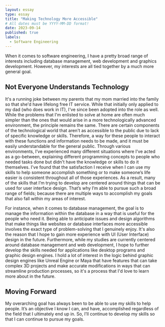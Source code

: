 ```yaml
---
layout: essay
type: essay
title: "Making Technology More Accessible"
# All dates must be YYYY-MM-DD format!
date: 2023-09-14
published: true
labels:
  - Software Engineering
---
```


When it comes to software engineering, I have a pretty broad range of interests including database management, web development and graphics development. However, my interests are all tied together by a much more general goal.

## Not Everyone Understands Technology

It's a running joke between my parents that my mom married into the family so that she'd have lifelong free IT service. While that initially only applied to my dad (who does work in IT), I've since been adopted into the role as well. While the problems that I'm enlisted to solve at home are often much simpler than the ones that would arise in a more technologically advanced environment, the principle remains the same. There are certain components of the technological world that aren't as accessible to the public due to lack of specific knowledge or skills. Therefore, a way for these people to interact with these functions and information needs to be made, and it must be easily understandable for the general public. Through various environments, I’ve experienced many different situations where I've acted as a go-between, explaining different programming concepts to people who needed tasks done but didn't have the knowledge or skills to do it themselves. I've found that the satisfaction I receive when I can use my skills to help someone accomplish something or to make someone’s life easier is consistent throughout all of those experiences. As a result, many of the skills that I’m trying to develop are centered around things that can be used for user interface design. That’s why I’m able to pursue such a broad range of fields; because there are multiple ways to accomplish my goals that also fall within my areas of interest.

For instance, when it comes to database management, the goal is to manage the information within the database in a way that is useful for the people who need it. Being able to anticipate issues and design algorithms that make things like websites or database interfaces more accessible involves the exact type of problem-solving that I genuinely enjoy. It's also the reason that I hope to gain more experience with UI (User Interface) design in the future. Furthermore, while my studies are currently centered around database management and web development, I hope to further develop the skills needed for applications like desktop programs and graphic design engines. I hold a lot of interest in the logic behind graphic design engines like Unreal Engine or Maya that have features that can take complex 3D projects and make accurate modifications in ways that can streamline production processes, so it's a process that I'd love to learn more about in the future.

## Moving Forward

My overarching goal has always been to be able to use my skills to help people. It’s an objective I know I can, and have, accomplished regardless of the field that I ultimately end up in. So, I’ll continue to develop my skills so that I can continue to pursue my goals.

